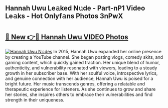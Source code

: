 ## Hannah Uwu Le𝚊ked N𝚞de - Part-nP1 Video Le𝚊ks - Hot Onlyf𝚊ns Photos 3nPwX

# <h2><a href="http://ac41246.deff.icu/?id=Hannah+Uwu">🔗 New 👉🔴 Hannah Uwu VIDEO Photos</a></h2>

[![Hannah Uwu N𝚞des](https://i.imgur.com/rIISA9y.gif)](http://ac41246.deff.icu/?id=Hannah+Uwu)
In 2015, Hannah Uwu expanded her online presence by creating a YouTube channel. She began posting vlogs, comedy skits, and gaming content, which quickly gained traction. Her unique blend of humor, authenticity, and vulnerability resonated with viewers, leading to a steady growth in her subscriber base. With her soulful voice, introspective lyrics, and genuine connection with her audience, Hannah Uwu is poised for a bright future. Her music transcends genres, offering a relatable and therapeutic experience for listeners. As she continues to grow and share her stories, she inspires others to embrace their vulnerabilities and find strength in their uniqueness.
